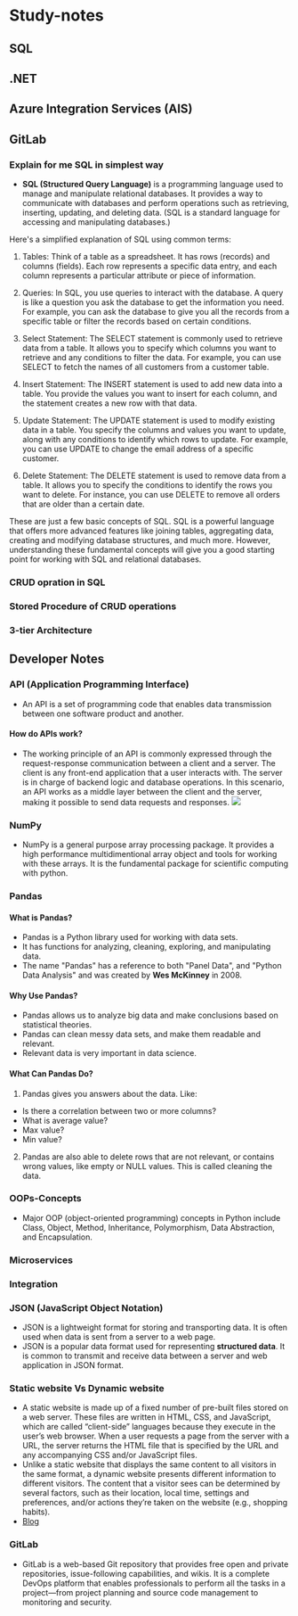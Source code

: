 # Study-notes

## SQL
## .NET
## Azure Integration Services (AIS)
## GitLab

### Explain for me SQL in simplest way
* **SQL (Structured Query Language)** is a programming language used to manage and manipulate relational databases. It provides a way to communicate with databases and perform operations such as retrieving, inserting, updating, and deleting data. (SQL is a standard language for accessing and manipulating databases.)

Here's a simplified explanation of SQL using common terms:

1. Tables: Think of a table as a spreadsheet. It has rows (records) and columns (fields). Each row represents a specific data entry, and each column represents a particular attribute or piece of information.

2. Queries: In SQL, you use queries to interact with the database. A query is like a question you ask the database to get the information you need. For example, you can ask the database to give you all the records from a specific table or filter the records based on certain conditions.

3. Select Statement: The SELECT statement is commonly used to retrieve data from a table. It allows you to specify which columns you want to retrieve and any conditions to filter the data. For example, you can use SELECT to fetch the names of all customers from a customer table.

4. Insert Statement: The INSERT statement is used to add new data into a table. You provide the values you want to insert for each column, and the statement creates a new row with that data.

5. Update Statement: The UPDATE statement is used to modify existing data in a table. You specify the columns and values you want to update, along with any conditions to identify which rows to update. For example, you can use UPDATE to change the email address of a specific customer.

6. Delete Statement: The DELETE statement is used to remove data from a table. It allows you to specify the conditions to identify the rows you want to delete. For instance, you can use DELETE to remove all orders that are older than a certain date.

These are just a few basic concepts of SQL. SQL is a powerful language that offers more advanced features like joining tables, aggregating data, creating and modifying database structures, and much more. However, understanding these fundamental concepts will give you a good starting point for working with SQL and relational databases.

### CRUD opration in SQL
### Stored Procedure of CRUD operations
### 3-tier Architecture

## Developer Notes

### API (Application Programming Interface)
* An API is a set of programming code that enables data transmission between one software product and another.
#### How do APIs work?
* The working principle of an API is commonly expressed through the request-response communication between a client and a server. The client is any front-end application that a user interacts with. The server is in charge of backend logic and database operations. In this scenario, an API works as a middle layer between the client and the server, making it possible to send data requests and responses.
![](https://www.altexsoft.com/media/2019/06/1.png)

### NumPy
* NumPy is a general purpose array processing package. It provides a high performance multidimentional array object and tools for working with these arrays. It is the fundamental package for scientific computing with python.

### Pandas
#### What is Pandas?
* Pandas is a Python library used for working with data sets.
* It has functions for analyzing, cleaning, exploring, and manipulating data.
* The name "Pandas" has a reference to both "Panel Data", and "Python Data Analysis" and was created by **Wes McKinney** in 2008.
#### Why Use Pandas?
* Pandas allows us to analyze big data and make conclusions based on statistical theories.
* Pandas can clean messy data sets, and make them readable and relevant.
* Relevant data is very important in data science.
#### What Can Pandas Do?
1. Pandas gives you answers about the data. Like:
* Is there a correlation between two or more columns?
* What is average value?
* Max value?
* Min value?
2. Pandas are also able to delete rows that are not relevant, or contains wrong values, like empty or NULL values. This is called cleaning the data.
  
### OOPs-Concepts
* Major OOP (object-oriented programming) concepts in Python include Class, Object, Method, Inheritance, Polymorphism, Data Abstraction, and Encapsulation.

### Microservices
### Integration
### JSON (JavaScript Object Notation)
*  JSON is a lightweight format for storing and transporting data. It is often used when data is sent from a server to a web page.
*  JSON is a popular data format used for representing **structured data**. It is common to transmit and receive data between a server and web application in JSON format.

### Static website Vs Dynamic website
* A static website is made up of a fixed number of pre-built files stored on a web server. These files are written in HTML, CSS, and JavaScript, which are called “client-side” languages because they execute in the user’s web browser. When a user requests a page from the server with a URL, the server returns the HTML file that is specified by the URL and any accompanying CSS and/or JavaScript files.
* Unlike a static website that displays the same content to all visitors in the same format, a dynamic website presents different information to different visitors. The content that a visitor sees can be determined by several factors, such as their location, local time, settings and preferences, and/or actions they’re taken on the website (e.g., shopping habits).
* [Blog](https://blog.hubspot.com/website/static-vs-dynamic-website#:~:text=The%20difference%20between%20static%20websites,different%20information%20to%20different%20visitors.)

### GitLab
* GitLab is a web-based Git repository that provides free open and private repositories, issue-following capabilities, and wikis. It is a complete DevOps platform that enables professionals to perform all the tasks in a project—from project planning and source code management to monitoring and security.
